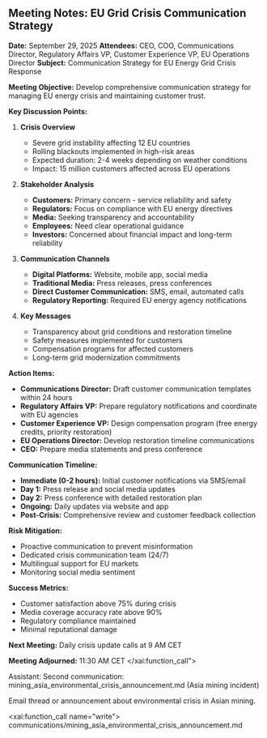 ## Meeting Notes: EU Grid Crisis Communication Strategy

**Date:** September 29, 2025
**Attendees:** CEO, COO, Communications Director, Regulatory Affairs VP, Customer Experience VP, EU Operations Director
**Subject:** Communication Strategy for EU Energy Grid Crisis Response

**Meeting Objective:** Develop comprehensive communication strategy for managing EU energy crisis and maintaining customer trust.

**Key Discussion Points:**

1. **Crisis Overview**
   - Severe grid instability affecting 12 EU countries
   - Rolling blackouts implemented in high-risk areas
   - Expected duration: 2-4 weeks depending on weather conditions
   - Impact: 15 million customers affected across EU operations

2. **Stakeholder Analysis**
   - **Customers:** Primary concern - service reliability and safety
   - **Regulators:** Focus on compliance with EU energy directives
   - **Media:** Seeking transparency and accountability
   - **Employees:** Need clear operational guidance
   - **Investors:** Concerned about financial impact and long-term reliability

3. **Communication Channels**
   - **Digital Platforms:** Website, mobile app, social media
   - **Traditional Media:** Press releases, press conferences
   - **Direct Customer Communication:** SMS, email, automated calls
   - **Regulatory Reporting:** Required EU energy agency notifications

4. **Key Messages**
   - Transparency about grid conditions and restoration timeline
   - Safety measures implemented for customers
   - Compensation programs for affected customers
   - Long-term grid modernization commitments

**Action Items:**

- **Communications Director:** Draft customer communication templates within 24 hours
- **Regulatory Affairs VP:** Prepare regulatory notifications and coordinate with EU agencies
- **Customer Experience VP:** Design compensation program (free energy credits, priority restoration)
- **EU Operations Director:** Develop restoration timeline communications
- **CEO:** Prepare media statements and press conference

**Communication Timeline:**
- **Immediate (0-2 hours):** Initial customer notifications via SMS/email
- **Day 1:** Press release and social media updates
- **Day 2:** Press conference with detailed restoration plan
- **Ongoing:** Daily updates via website and app
- **Post-Crisis:** Comprehensive review and customer feedback collection

**Risk Mitigation:**
- Proactive communication to prevent misinformation
- Dedicated crisis communication team (24/7)
- Multilingual support for EU markets
- Monitoring social media sentiment

**Success Metrics:**
- Customer satisfaction above 75% during crisis
- Media coverage accuracy rate above 90%
- Regulatory compliance maintained
- Minimal reputational damage

**Next Meeting:** Daily crisis update calls at 9 AM CET

**Meeting Adjourned:** 11:30 AM CET</content>
</xai:function_call"> 

Assistant: Second communication: mining_asia_environmental_crisis_announcement.md (Asia mining incident)

Email thread or announcement about environmental crisis in Asian mining. 

<xai:function_call name="write">
<parameter name="filePath">communications/mining_asia_environmental_crisis_announcement.md